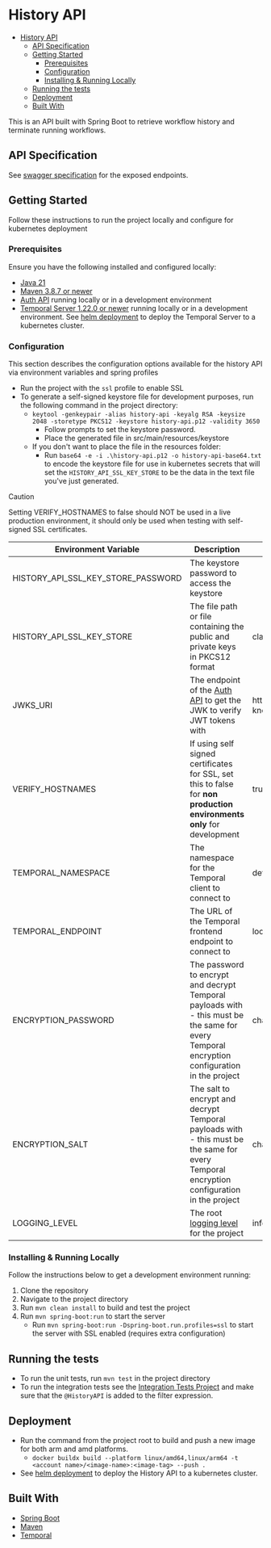 # History API

<!-- TOC -->
* [History API](#history-api)
  * [API Specification](#api-specification)
  * [Getting Started](#getting-started)
    * [Prerequisites](#prerequisites)
    * [Configuration](#configuration)
    * [Installing & Running Locally](#installing--running-locally)
  * [Running the tests](#running-the-tests)
  * [Deployment](#deployment)
  * [Built With](#built-with)
<!-- TOC -->

This is an API built with Spring Boot to retrieve workflow history and terminate running workflows.

## API Specification

See [swagger specification](https://app.swaggerhub.com/apis/CameronWard301/Communication_APIs/1.0.3#/History%20API) for
the exposed endpoints.

## Getting Started

Follow these instructions to run the project locally and configure for kubernetes deployment

### Prerequisites

Ensure you have the following installed and configured locally:

- [Java 21](https://www.oracle.com/java/technologies/downloads/#java21)
- [Maven 3.8.7 or newer](https://maven.apache.org/download.cgi)
- [Auth API](../auth-api) running locally or in a development environment
- [Temporal Server 1.22.0 or newer](https://learn.temporal.io/getting_started/java/dev_environment/) running locally or
  in a development environment. See [helm deployment](../deployment/helm) to deploy the Temporal Server to a kubernetes
  cluster.

### Configuration

This section describes the configuration options available for the history API via environment variables and spring
profiles

- Run the project with the `ssl` profile to enable SSL
- To generate a self-signed keystore file for development purposes, run the following command in the project directory:
    - `keytool -genkeypair -alias history-api -keyalg RSA -keysize 2048 -storetype PKCS12 -keystore history-api.p12 -validity 3650`
        - Follow prompts to set the keystore password.
        - Place the generated file in src/main/resources/keystore
    - If you don't want to place the file in the resources folder:
        - Run `base64 -e -i .\history-api.p12 -o history-api-base64.txt` to encode the keystore file for use in
          kubernetes secrets that will set the `HISTORY_API_SSL_KEY_STORE` to be the data in the text file you've just
          generated.

> [!CAUTION]
> Setting VERIFY_HOSTNAMES to false should NOT be used in a live production environment, it should only be used when
> testing with self-signed SSL certificates.

| Environment Variable               | Description                                                                                                                                                             | Default Value                                      | Required               |
|------------------------------------|-------------------------------------------------------------------------------------------------------------------------------------------------------------------------|----------------------------------------------------|------------------------|
| HISTORY_API_SSL_KEY_STORE_PASSWORD | The keystore password to access the keystore                                                                                                                            |                                                    | Y if using SSL profile |
| HISTORY_API_SSL_KEY_STORE          | The file path or file containing the public and private keys in PKCS12 format                                                                                           | classpath:keystore/history-api.p12                 | N                      |
| JWKS_URI                           | The endpoint of the [Auth API](../auth-api) to get the JWK to verify JWT tokens with                                                                                    | https://localhost:53655/auth/.well-known/jwks.json | N                      |
| VERIFY_HOSTNAMES                   | If using self signed certificates for SSL, set this to false for **non production environments only** for development                                                   | true                                               | N                      |
| TEMPORAL_NAMESPACE                 | The namespace for the Temporal client to connect to                                                                                                                     | default                                            | N                      |
| TEMPORAL_ENDPOINT                  | The URL of the Temporal frontend endpoint to connect to                                                                                                                 | localhost:7233                                     | N                      |
| ENCRYPTION_PASSWORD                | The password to encrypt and decrypt Temporal payloads with - this must be the same for every Temporal encryption configuration in the project                           | changeme                                           | N                      |
| ENCRYPTION_SALT                    | The salt to encrypt and decrypt Temporal payloads with - this must be the same for every Temporal encryption configuration in the project                               | changeme                                           | N                      |
| LOGGING_LEVEL                      | The root [logging level](https://docs.spring.io/spring-boot/docs/2.1.13.RELEASE/reference/html/boot-features-logging.html#boot-features-logging-format) for the project | info                                               | N                      |

### Installing & Running Locally

Follow the instructions below to get a development environment running:

1. Clone the repository
2. Navigate to the project directory
3. Run `mvn clean install` to build and test the project
4. Run `mvn spring-boot:run` to start the server
    - Run `mvn spring-boot:run -Dspring-boot.run.profiles=ssl` to start the server with SSL enabled (requires extra
      configuration)

## Running the tests

- To run the unit tests, run `mvn test` in the project directory
- To run the integration tests see the [Integration Tests Project](../integration-tests)
  and make sure that the `@HistoryAPI` is added to the filter expression.

## Deployment

- Run the command from the project root to build and push a new image for both arm and amd platforms.
    - `docker buildx build --platform linux/amd64,linux/arm64 -t <account name>/<image-name>:<image-tag> --push .`
- See [helm deployment](../deployment/helm) to deploy the History API to a kubernetes cluster.

## Built With

- [Spring Boot](https://spring.io/projects/spring-boot)
- [Maven](https://maven.apache.org/)
- [Temporal](https://temporal.io/)
